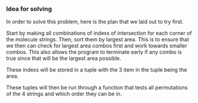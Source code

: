### Idea for solving

In order to solve this problem, here is the plan that we laid out to try first.

Start by making all combinations of indexs of intersection for each corner of the molecule strings. Then, sort them by largest area. This is to ensure that we then can check for largest area combos first and work towards smaller combos. This also allows the program to terminate early if any combo is true since that will be the largest area possible.

These indexs will be stored in a tuple with the 3 item in the tuple being the area.

These tuples will then be run through a function that tests all permutations of the 4 strings and which order they can be in.